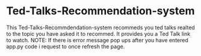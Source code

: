 # Ted-Talks-Recommendation-system
This Ted-Talks-Recommdendation-system recommeds you ted talks realted to the topic you have asked it to recommed.
It provides you a Ted Talk link to watch.
NOTE: If there is error message pop ups after you have entered app.py code i request to once refresh the page.
